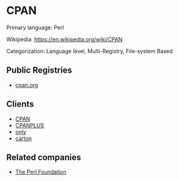# CPAN

Primary language: Perl

Wikipedia: https://en.wikipedia.org/wiki/CPAN

Categorization: Language level, Multi-Registry, File-system Based

## Public Registries

- [cpan.org](https://www.cpan.org/)

## Clients

- [CPAN](https://metacpan.org/pod/CPAN)
- [CPANPLUS](https://metacpan.org/pod/CPANPLUS)
- [only](https://metacpan.org/pod/only)
- [carton](https://metacpan.org/pod/Carton)

## Related companies

- [The Perl Foundation](https://www.perlfoundation.org/)
